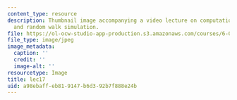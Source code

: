 ```yaml
---
content_type: resource
description: Thumbnail image accompanying a video lecture on computational models
  and random walk simulation.
file: https://ol-ocw-studio-app-production.s3.amazonaws.com/courses/6-00-introduction-to-computer-science-and-programming-fall-2008/a98ebaffeb819147b6d392b7f888e24b_lec17.jpg
file_type: image/jpeg
image_metadata:
  caption: ''
  credit: ''
  image-alt: ''
resourcetype: Image
title: lec17
uid: a98ebaff-eb81-9147-b6d3-92b7f888e24b
---
```

